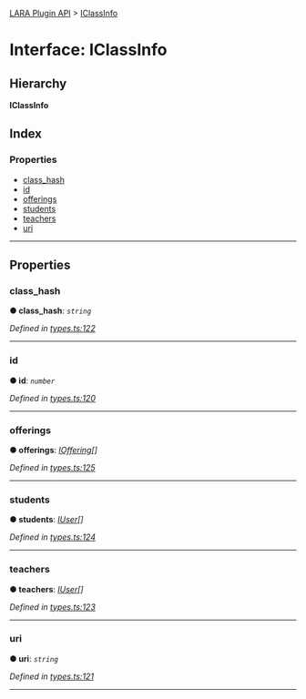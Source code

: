 [LARA Plugin API](../README.md) > [IClassInfo](../interfaces/iclassinfo.md)

# Interface: IClassInfo

## Hierarchy

**IClassInfo**

## Index

### Properties

* [class_hash](iclassinfo.md#class_hash)
* [id](iclassinfo.md#id)
* [offerings](iclassinfo.md#offerings)
* [students](iclassinfo.md#students)
* [teachers](iclassinfo.md#teachers)
* [uri](iclassinfo.md#uri)

---

## Properties

<a id="class_hash"></a>

###  class_hash

**● class_hash**: *`string`*

*Defined in [types.ts:122](https://github.com/concord-consortium/lara/blob/d238af32/lara-typescript/src/plugin-api/types.ts#L122)*

___
<a id="id"></a>

###  id

**● id**: *`number`*

*Defined in [types.ts:120](https://github.com/concord-consortium/lara/blob/d238af32/lara-typescript/src/plugin-api/types.ts#L120)*

___
<a id="offerings"></a>

###  offerings

**● offerings**: *[IOffering](ioffering.md)[]*

*Defined in [types.ts:125](https://github.com/concord-consortium/lara/blob/d238af32/lara-typescript/src/plugin-api/types.ts#L125)*

___
<a id="students"></a>

###  students

**● students**: *[IUser](iuser.md)[]*

*Defined in [types.ts:124](https://github.com/concord-consortium/lara/blob/d238af32/lara-typescript/src/plugin-api/types.ts#L124)*

___
<a id="teachers"></a>

###  teachers

**● teachers**: *[IUser](iuser.md)[]*

*Defined in [types.ts:123](https://github.com/concord-consortium/lara/blob/d238af32/lara-typescript/src/plugin-api/types.ts#L123)*

___
<a id="uri"></a>

###  uri

**● uri**: *`string`*

*Defined in [types.ts:121](https://github.com/concord-consortium/lara/blob/d238af32/lara-typescript/src/plugin-api/types.ts#L121)*

___

